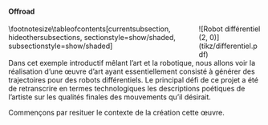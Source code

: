 #### Offroad

<div class="columns">
<div class="column" width="50%">
\footnotesize\tableofcontents[currentsubsection, hideothersubsections, sectionstyle=show/shaded, subsectionstyle=show/shaded]
</div>
<div class="column" width="50%">
![Robot différentiel (2, 0)](tikz/differentiel.pdf)
</div>
</div>

<div class="notes">
Dans cet exemple introductif mêlant l’art et la robotique, nous allons voir la réalisation d’une œuvre d’art ayant
essentiellement consisté à générer des trajectoires pour des robots différentiels. Le principal défi de ce projet a été
de retranscrire en termes technologiques les descriptions poétiques de l’artiste sur les qualités finales des
mouvements qu’il désirait.

Commençons par resituer le contexte de la création cette œuvre.
</div>
